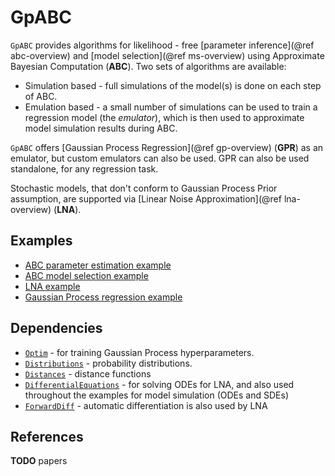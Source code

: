 # GpABC

`GpABC` provides algorithms for likelihood - free [parameter inference](@ref abc-overview) and [model selection](@ref ms-overview) using Approximate Bayesian Computation (**ABC**). Two sets of algorithms are available:

* Simulation based - full simulations of the model(s) is done on each step of ABC.
* Emulation based - a small number of simulations can be used to train a regression model (the *emulator*), which is then used to approximate model simulation results during ABC.

`GpABC` offers [Gaussian Process Regression](@ref gp-overview) (**GPR**) as an emulator, but custom emulators can also be used. GPR can also be used standalone, for any regression task.

Stochastic models, that don't conform to Gaussian Process Prior assumption, are supported via [Linear Noise Approximation](@ref lna-overview) (**LNA**).

## Examples
- [ABC parameter estimation example](https://github.com/tanhevg/GpABC.jl/blob/master/examples/abc-example.ipynb)
- [ABC model selection example](https://github.com/tanhevg/GpABC.jl/blob/master/examples/model-selection-example.ipynb)
- [LNA example](https://github.com/tanhevg/GpABC.jl/blob/master/examples/lna-example.ipynb)
- [Gaussian Process regression example](https://github.com/tanhevg/GpABC.jl/blob/master/examples/gp-example.ipynb)

## Dependencies
-  [`Optim`](https://github.com/JuliaNLSolvers/Optim.jl) - for training Gaussian Process hyperparameters.
- [`Distributions`](https://github.com/JuliaStats/Distributions.jl) - probability distributions.
- [`Distances`](https://github.com/JuliaStats/Distances.jl) - distance functions
- [`DifferentialEquations`](https://github.com/JuliaDiffEq/DifferentialEquations.jl) - for solving ODEs for LNA, and also used throughout the examples for model simulation (ODEs and SDEs)
- [`ForwardDiff`](https://github.com/JuliaDiff/ForwardDiff.jl) - automatic differentiation is also used by LNA

## References
**TODO** papers
